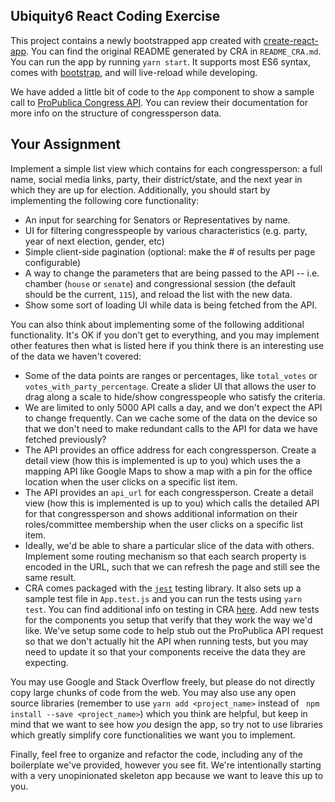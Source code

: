 ## Ubiquity6 React Coding Exercise

This project contains a newly bootstrapped app created with [create-react-app](https://github.com/facebook/create-react-app). You can find the original README generated by CRA in `README_CRA.md`. You can run the app by running `yarn start`. It supports most ES6 syntax, comes with [bootstrap](http://getbootstrap.com/docs/4.1/getting-started/introduction/), and will live-reload while developing.

We have added a little bit of code to the `App` component to show a sample call to [ProPublica Congress API](https://projects.propublica.org/api-docs/congress-api/members/#lists-of-members). You can review their documentation for more info on the structure of congressperson data.

## Your Assignment

Implement a simple list view which contains for each congressperson: a full name, social media links, party, their district/state, and the next year in which they are up for election. Additionally, you should start by implementing the following core functionality:

* An input for searching for Senators or Representatives by name.
* UI for filtering congresspeople by various characteristics (e.g. party, year of next election, gender, etc)
* Simple client-side pagination (optional: make the # of results per page configurable)
* A way to change the parameters that are being passed to the API -- i.e. chamber (`house` or `senate`) and congressional session (the default should be the current, `115`), and reload the list with the new data.
* Show some sort of loading UI while data is being fetched from the API.

You can also think about implementing some of the following additional functionality. It's OK if you don't get to everything, and you may implement other features then what is listed here if you think there is an interesting use of the data we haven't covered:

* Some of the data points are ranges or percentages, like `total_votes` or `votes_with_party_percentage`. Create a slider UI that allows the user to drag along a scale to hide/show congresspeople who satisfy the criteria.
* We are limited to only 5000 API calls a day, and we don't expect the API to change frequently. Can we cache some of the data on the device so that we don't need to make redundant calls to the API for data we have fetched previously?
* The API provides an office address for each congressperson. Create a detail view (how this is implemented is up to you) which uses the a mapping API like Google Maps to show a map with a pin for the office location when the user clicks on a specific list item.
* The API provides an `api_url` for each congressperson. Create a detail view (how this is implemented is up to you) which calls the detailed API for that congressperson and shows additional information on their roles/committee membership when the user clicks on a specific list item.
* Ideally, we'd be able to share a particular slice of the data with others. Implement some routing mechanism so that each search property is encoded in the URL, such that we can refresh the page and still see the same result.
* CRA comes packaged with the [`jest`](https://github.com/facebook/jest) testing library. It also sets up a sample test file in `App.test.js` and you can run the tests using `yarn test`. You can find additional info on testing in CRA [here](https://github.com/facebook/create-react-app/blob/master/packages/react-scripts/template/README.md#running-tests). Add new tests for the components you setup that verify that they work the way we'd like. We've setup some code to help stub out the ProPublica API request so that we don't actually hit the API when running tests, but you may need to update it so that your components receive the data they are expecting.

You may use Google and Stack Overflow freely, but please do not directly copy large chunks of code from the web. You may also use any open source libraries (remember to use `yarn add <project_name>` instead of ` npm install --save <project_name>`) which you think are helpful, but keep in mind that we want to see how _you_ design the app, so try not to use libraries which greatly simplify core functionalities we want you to implement.

Finally, feel free to organize and refactor the code, including any of the boilerplate we've provided, however you see fit. We're intentionally starting with a very unopinionated skeleton app because we want to leave this up to you.
